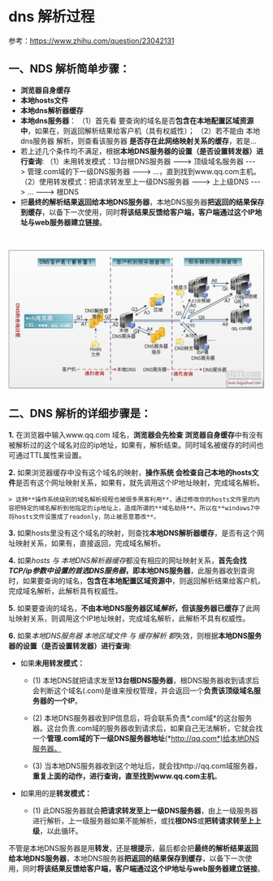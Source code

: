 # dns 解析过程

参考：https://www.zhihu.com/question/23042131

## 一、NDS 解析简单步骤：
* **浏览器自身缓存**
* **本地hosts文件**
* **本地dns解析器缓存**
* **本地dns服务器**：
（1）首先看 要查询的域名是否**包含在本地配置区域资源中**，如果在，则返回解析结果给客户机（具有权威性）；
（2）若不能由 本地dns服务器 解析，则查看该服务器 **是否存在此网络映射关系的缓存**，若是...
* 若上述几个条件均不满足，根据**本地DNS服务器的设置（是否设置转发器）进行查询**:
（1）未用转发模式：13台根DNS服务器 ---> 顶级域名服务器 ---> 管理.com域的下一级DNS服务器 ---> ...，直到找到www.qq.com主机。
（2）使用转发模式：把请求转发至上一级DNS服务器 ---> 上上级DNS ---> ... ---> 根DNS
* 把**最终的解析结果返回给本地DNS服务器**，本地DNS服务器**把返回的结果保存到缓存**，以备下一次使用，同时**将该结果反馈给客户端，客户端通过这个IP地址与web服务器建立链接**。

<br/>

![dns解析过程](./icon/dns.jpeg)

## 二、DNS 解析的详细步骤是：

**1.** 在浏览器中输入www.qq.com 域名，**浏览器会先检查 浏览器自身缓存**中有没有被解析过的这个域名对应的ip地址，如果有，解析结束。同时域名被缓存的时间也可通过TTL属性来设置。

**2.** 如果浏览器缓存中没有这个域名的映射，**操作系统 会检查自己本地的hosts文件**是否有这个网址映射关系，如果有，就先调用这个IP地址映射，完成域名解析。 

    > 这种**操作系统级别的域名解析规程也被很多黑客利用**，通过修改你的hosts文件里的内容把特定的域名解析到他指定的ip地址上，造成所谓的**域名劫持**。所以在**windows7中将hosts文件设置成了readonly，防止被恶意篡改**。

**3.** 如果hosts里没有这个域名的映射，则查找**本地DNS解析器缓存**，是否有这个网址映射关系，如果有，直接返回，完成域名解析。 

**4.** 如果*hosts 与 本地DNS解析器缓存*都没有相应的网址映射关系，**首先会找*TCP/ip参数中设置的首选DNS服务器*，即本地DNS服务器**，此服务器收到查询时，如果要查询的域名，**包含在本地配置区域资源中**，则返回解析结果给客户机，完成域名解析，此解析具有权威性。 

**5.** 如果要查询的域名，**不由本地DNS服务器区域*解析*，但该服务器已缓存**了此网址映射关系，则调用这个IP地址映射，完成域名解析，此解析不具有权威性。 

**6.** 如果*本地DNS服务器 本地区域文件 与 缓存解析 都*失效，则根据**本地DNS服务器的设置（是否设置转发器）进行查询**:

* 如果**未用转发模式：**

    * (1) 本地DNS就把请求发至**13台根DNS服务器**，根DNS服务器收到请求后会判断这个域名(.com)是谁来授权管理，并会返回一个**负责该顶级域名服务器的一个IP**。

    * (2) 本地DNS服务器收到IP信息后，将会联系负责*.com域*的这台服务器。这台负责.com域的服务器收到请求后，如果自己无法解析，它就会找一个**管理.com域的下一级DNS服务器地址**(*http://qq.com*)给本地DNS服务器。
    
    * (3) 当本地DNS服务器收到这个地址后，就会找http://qq.com域服务器，**重复上面的动作，进行查询，直至找到www.qq.com主机**。 

* 如果用的是**转发模式：**

    * (1) 此DNS服务器就会**把请求转发至上一级DNS服务器**，由上一级服务器进行解析，上一级服务器如果不能解析，或找**根DNS**或**把转请求转至上上级**，以此循环。


不管是本地DNS服务器是用**转发**，还是**根提示**，最后都会把**最终的解析结果返回给本地DNS服务器**，本地DNS服务器**把返回的结果保存到缓存**，以备下一次使用，同时**将该结果反馈给客户端，客户端通过这个IP地址与web服务器建立链接**。